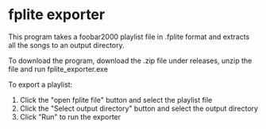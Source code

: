 # fplite exporter
This program takes a foobar2000 playlist file in .fplite format and extracts all the songs to an output directory.

To download the program, download the .zip file under releases, unzip the file and run fplite_exporter.exe

To export a playlist:
1. Click the "open fplite file" button and select the playlist file
2. Click the "Select output directory" button and select the output directory
3. Click "Run" to run the exporter
